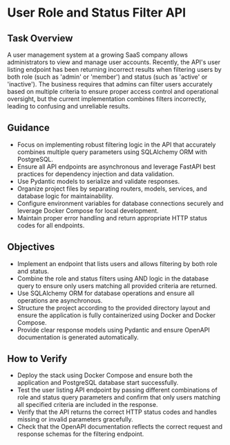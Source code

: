 # User Role and Status Filter API

## Task Overview

A user management system at a growing SaaS company allows administrators to view and manage user accounts. Recently, the API's user listing endpoint has been returning incorrect results when filtering users by both role (such as 'admin' or 'member') and status (such as 'active' or 'inactive'). The business requires that admins can filter users accurately based on multiple criteria to ensure proper access control and operational oversight, but the current implementation combines filters incorrectly, leading to confusing and unreliable results.

## Guidance

- Focus on implementing robust filtering logic in the API that accurately combines multiple query parameters using SQLAlchemy ORM with PostgreSQL.
- Ensure all API endpoints are asynchronous and leverage FastAPI best practices for dependency injection and data validation.
- Use Pydantic models to serialize and validate responses.
- Organize project files by separating routers, models, services, and database logic for maintainability.
- Configure environment variables for database connections securely and leverage Docker Compose for local development.
- Maintain proper error handling and return appropriate HTTP status codes for all endpoints.

## Objectives

- Implement an endpoint that lists users and allows filtering by both role and status.
- Combine the role and status filters using AND logic in the database query to ensure only users matching all provided criteria are returned.
- Use SQLAlchemy ORM for database operations and ensure all operations are asynchronous.
- Structure the project according to the provided directory layout and ensure the application is fully containerized using Docker and Docker Compose.
- Provide clear response models using Pydantic and ensure OpenAPI documentation is generated automatically.

## How to Verify

- Deploy the stack using Docker Compose and ensure both the application and PostgreSQL database start successfully.
- Test the user listing API endpoint by passing different combinations of role and status query parameters and confirm that only users matching all specified criteria are included in the response.
- Verify that the API returns the correct HTTP status codes and handles missing or invalid parameters gracefully.
- Check that the OpenAPI documentation reflects the correct request and response schemas for the filtering endpoint.
